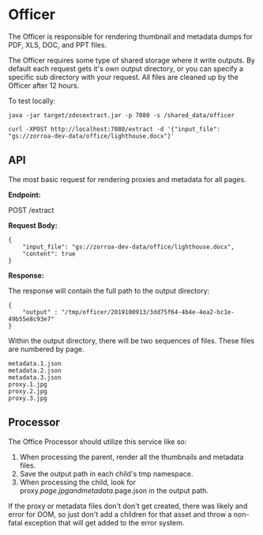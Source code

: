 # Officer

The Officer is responsible for rendering thumbnail and metadata dumps for PDF, XLS, DOC, and PPT files.

The Officer requires some type of shared storage where it write outputs.  By default each request gets it's
own output directory, or you can specify a specific sub directory with your request. All files are
cleaned up by the Officer after 12 hours.

To test locally:

`java -jar target/zdocextract.jar -p 7080 -s /shared_data/officer`

`curl -XPOST http://localhost:7080/extract -d '{"input_file": "gs://zorroa-dev-data/office/lighthouse.docx"}'`

## API

The most basic request for rendering proxies and metadata for all pages.

**Endpoint:**

POST /extract

**Request Body:**

```
{
    "input_file": "gs://zorroa-dev-data/office/lighthouse.docx",
    "content": true
}
```

**Response:**

The response will contain the full path to the output directory:

```
{
    "output" : "/tmp/officer/2019100913/3dd75f64-4b4e-4ea2-bc1e-49b55e8c93e7"
}
```

Within the output directory, there will be two sequences of files.  These files are
numbered by page.

```
metadata.1.json
metadata.2.json
metadata.3.json
proxy.1.jpg
proxy.2.jpg
proxy.3.jpg
```

## Processor

The Office Processor should utilize this service like so:

1. When processing the parent, render all the thumbnails and metadata files.
2. Save the output path in each child's tmp namespace.
3. When processing the child, look for proxy.$page.jpg and metadata.$page.json in the output path.

If the proxy or metadata files don't don't get created, there was likely and error for OOM, so
just don't add a children for that asset and throw a non-fatal exception that will get added
to the error system.


